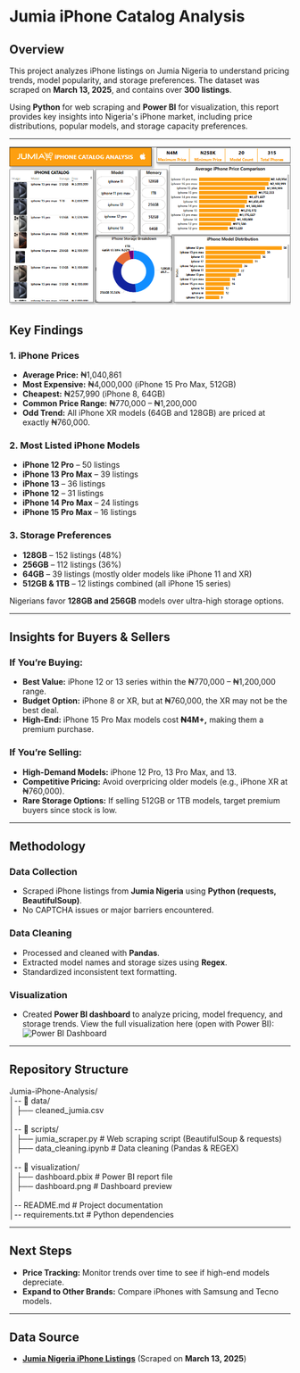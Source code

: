 # Jumia iPhone Catalog Analysis

## Overview

This project analyzes iPhone listings on Jumia Nigeria to understand pricing trends, model popularity, and storage preferences. The dataset was scraped on **March 13, 2025**, and contains over **300 listings**. 

Using **Python** for web scraping and **Power BI** for visualization, this report provides key insights into Nigeria's iPhone market, including price distributions, popular models, and storage capacity preferences.

---
![Power BI Dashboard](https://raw.githubusercontent.com/raymanwaytt/Jumia-iPhone-Analysis/master/visualization/dashboard.png)


## Key Findings

### 1. iPhone Prices
- **Average Price:** ₦1,040,861
- **Most Expensive:** ₦4,000,000 (iPhone 15 Pro Max, 512GB)
- **Cheapest:** ₦257,990 (iPhone 8, 64GB)
- **Common Price Range:** ₦770,000 – ₦1,200,000
- **Odd Trend:** All iPhone XR models (64GB and 128GB) are priced at exactly ₦760,000.

### 2. Most Listed iPhone Models
- **iPhone 12 Pro** – 50 listings
- **iPhone 13 Pro Max** – 39 listings
- **iPhone 13** – 36 listings
- **iPhone 12** – 31 listings
- **iPhone 14 Pro Max** – 24 listings
- **iPhone 15 Pro Max** – 16 listings

### 3. Storage Preferences
- **128GB** – 152 listings (48%)
- **256GB** – 112 listings (36%)
- **64GB** – 39 listings (mostly older models like iPhone 11 and XR)
- **512GB & 1TB** – 12 listings combined (all iPhone 15 series)

Nigerians favor **128GB and 256GB** models over ultra-high storage options.

---

## Insights for Buyers & Sellers

### If You’re Buying:
- **Best Value:** iPhone 12 or 13 series within the ₦770,000 – ₦1,200,000 range.
- **Budget Option:** iPhone 8 or XR, but at ₦760,000, the XR may not be the best deal.
- **High-End:** iPhone 15 Pro Max models cost **₦4M+,** making them a premium purchase.

### If You’re Selling:
- **High-Demand Models:** iPhone 12 Pro, 13 Pro Max, and 13.
- **Competitive Pricing:** Avoid overpricing older models (e.g., iPhone XR at ₦760,000).
- **Rare Storage Options:** If selling 512GB or 1TB models, target premium buyers since stock is low.

---

## Methodology

### Data Collection
- Scraped iPhone listings from **Jumia Nigeria** using **Python (requests, BeautifulSoup)**.
- No CAPTCHA issues or major barriers encountered.

### Data Cleaning
- Processed and cleaned with **Pandas**.
- Extracted model names and storage sizes using **Regex**.
- Standardized inconsistent text formatting.

### Visualization
- Created  **Power BI dashboard** to analyze pricing, model frequency, and storage trends.
View the full visualization here (open with Power BI):
![Power BI Dashboard](https://raw.githubusercontent.com/raymanwaytt/Jumia-iPhone-Analysis/master/visualization/dashboard.pbix)

---

##  Repository Structure

Jumia-iPhone-Analysis/  
│-- 📂 data/  
│   ├── cleaned_jumia.csv  
│  
│-- 📂 scripts/  
│   ├── jumia_scraper.py       # Web scraping script (BeautifulSoup & requests)  
│   ├── data_cleaning.ipynb    # Data cleaning (Pandas & REGEX)  
│  
│-- 📂 visualization/  
│   ├── dashboard.pbix         # Power BI report file  
│   ├── dashboard.png          # Dashboard preview  
│  
│-- README.md                  # Project documentation  
│-- requirements.txt            # Python dependencies  

---

## Next Steps
- **Price Tracking:** Monitor trends over time to see if high-end models depreciate.
- **Expand to Other Brands:** Compare iPhones with Samsung and Tecno models.

---

## Data Source
- [**Jumia Nigeria iPhone Listings**](https://www.jumia.com.ng/ios-phones/apple/#catalog-listing) (Scraped on **March 13, 2025**)